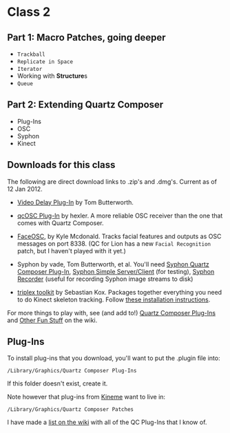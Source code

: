# Class 2

## Part 1: Macro Patches, going deeper

* `Trackball`
* `Replicate in Space`
* `Iterator`
* Working with **Structure**s
* `Queue`

## Part 2: Extending Quartz Composer

* Plug-Ins
* OSC
* Syphon
* Kinect

## Downloads for this class

The following are direct download links to .zip's and .dmg's. Current as of 12 Jan 2012.

* [Video Delay Plug-In](http://kriss.cx/tom/downloads/VideoDelay.zip) by Tom Butterworth. 

* [qcOSC Plug-In](http://hexler.net/pub/qcosc/qcOSC-v0.6.zip) by hexler. A more reliable OSC receiver than the one that comes with Quartz Composer.

* [FaceOSC](https://github.com/downloads/kylemcdonald/ofxFaceTracker/FaceOSC.zip), by Kyle Mcdonald. Tracks facial features and outputs as OSC messages on port 8338. (QC for Lion has a new `Facial Recognition` patch, but I haven't played with it yet.)

* Syphon by vade, Tom Butterworth, et al. You'll need [Syphon Quartz Composer Plug-In](http://syphon-implementations.googlecode.com/files/Syphon%20For%20Quartz%20Composer%20Public%20Beta%202.dmg), [Syphon Simple Server/Client](http://syphon-implementations.googlecode.com/files/Syphon%20Demo%20Apps%20Public%20Beta%202.dmg) (for testing), [Syphon Recorder](http://bit.ly/h1cLS5) (useful for recording Syphon image streams to disk)

* [triplex toolkit](http://tryplex.googlecode.com/files/tryplex%20toolkit%20v0.222.zip) by Sebastian Kox. Packages together everything you need to do Kinect skeleton tracking. Follow [these installation instructions](http://code.google.com/p/tryplex/wiki/Installation#Running_tryplex_with_Synapse).

For more things to play with, see (and add to!) [Quartz Composer Plug-Ins](https://github.com/electronicwhisper/qc-gaffta-2012/wiki/Quartz-Composer-Plug-Ins) and [Other Fun Stuff](https://github.com/electronicwhisper/qc-gaffta-2012/wiki/Other-Fun-Stuff) on the wiki.

## Plug-Ins

To install plug-ins that you download, you'll want to put the .plugin file into:

`/Library/Graphics/Quartz Composer Plug-Ins`

If this folder doesn't exist, create it.

Note however that plug-ins from [Kineme](http://kineme.net/) want to live in:

`/Library/Graphics/Quartz Composer Patches`

I have made a [list on the wiki](https://github.com/electronicwhisper/qc-gaffta-2012/wiki/Quartz-Composer-Plug-Ins) with all of the QC Plug-Ins that I know of.